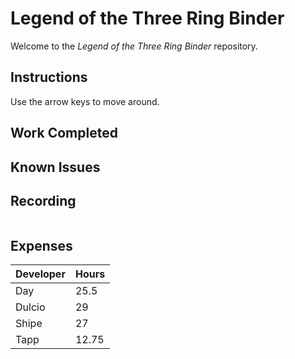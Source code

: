 # Legend of the Three Ring Binder
Welcome to the _Legend of the Three Ring Binder_ repository.

## Instructions
Use the arrow keys to move around. 

## Work Completed



## Known Issues



## Recording

![]()

## Expenses

| Developer | Hours |
|---|---|
| Day | 25.5 |
| Dulcio | 29 |
| Shipe | 27 |
| Tapp | 12.75 |
